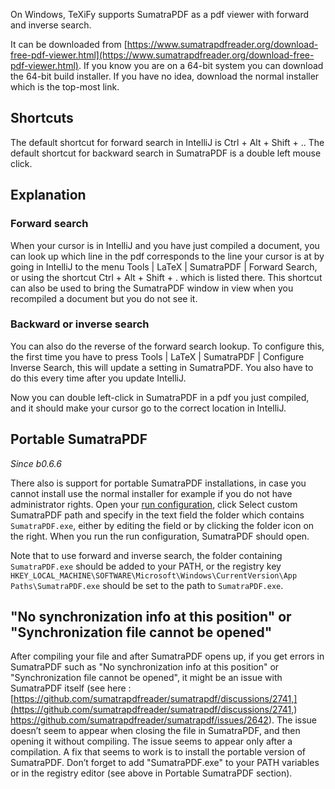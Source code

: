 On Windows, TeXiFy supports SumatraPDF as a pdf viewer with forward and inverse search.

It can be downloaded from [https://www.sumatrapdfreader.org/download-free-pdf-viewer.html](https://www.sumatrapdfreader.org/download-free-pdf-viewer.html).
If you know you are on a 64-bit system you can download the 64-bit build installer. If you have no idea, download the normal installer which is the top-most link.

## Shortcuts

The default shortcut for forward search in IntelliJ is <shortcut>Ctrl + Alt + Shift + .</shortcut>.
The default shortcut for backward search in SumatraPDF is a double left mouse click.

## Explanation

### Forward search
When your cursor is in IntelliJ and you have just compiled a document, you can look up which line in the pdf corresponds to the line your cursor is at by going in IntelliJ to the menu <ui-path>Tools | LaTeX | SumatraPDF | Forward Search</ui-path>, or using the shortcut <shortcut>Ctrl + Alt + Shift + .</shortcut> which is listed there.
This shortcut can also be used to bring the SumatraPDF window in view when you recompiled a document but you do not see it.

### Backward or inverse search

You can also do the reverse of the forward search lookup.
To configure this, the first time you have to press <ui-path>Tools | LaTeX | SumatraPDF | Configure Inverse Search</ui-path>, this will update a setting in SumatraPDF.
You also have to do this every time after you update IntelliJ.

Now you can double left-click in SumatraPDF in a pdf you just compiled, and it should make your cursor go to the correct location in IntelliJ.

## Portable SumatraPDF
_Since b0.6.6_

There also is support for portable SumatraPDF installations, in case you cannot install use the normal installer for example if you do not have administrator rights.
Open your [run configuration](Running-a-LaTeX-file.md), click Select custom SumatraPDF path and specify in the text field the folder which contains `SumatraPDF.exe`, either by editing the field or by clicking the folder icon on the right.
When you run the run configuration, SumatraPDF should open.

Note that to use forward and inverse search, the folder containing `SumatraPDF.exe` should be added to your PATH, or the registry key `HKEY_LOCAL_MACHINE\SOFTWARE\Microsoft\Windows\CurrentVersion\App Paths\SumatraPDF.exe` should be set to the path to `SumatraPDF.exe`.

## "No synchronization info at this position" or "Synchronization file cannot be opened"
After compiling your file and after SumatraPDF opens up, if you get errors in SumatraPDF such as "No synchronization info at this position" or "Synchronization file cannot be opened", it might be an issue with SumatraPDF itself (see here : [https://github.com/sumatrapdfreader/sumatrapdf/discussions/2741,](https://github.com/sumatrapdfreader/sumatrapdf/discussions/2741,) https://github.com/sumatrapdfreader/sumatrapdf/issues/2642). The issue doesn’t seem to appear when closing the file in SumatraPDF, and then opening it without compiling. The issue seems to appear only after a compilation. A fix that seems to work is to install the portable version of SumatraPDF. Don’t forget to add "SumatraPDF.exe" to your PATH variables or in the registry editor (see above in Portable SumatraPDF section).
